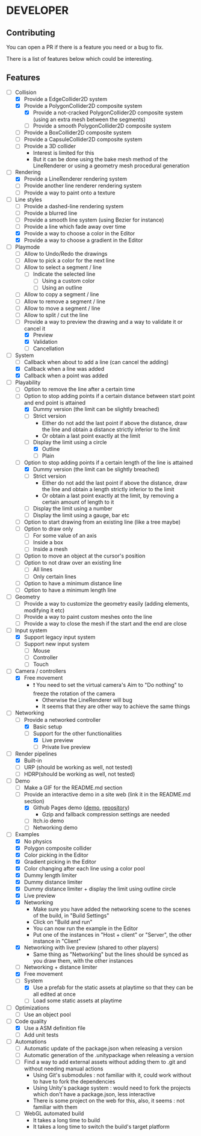 # DEVELOPER

## Contributing

You can open a PR if there is a feature you need or a bug to fix.

There is a list of features below which could be interesting.

## Features

- [ ] Collision
  - [x] Provide a EdgeCollider2D system
  - [x] Provide a PolygonCollider2D composite system
    - [x] Provide a not-cracked PolygonCollider2D composite system (using an extra mesh between the segments)
    - [ ] Provide a smooth PolygonCollider2D composite system
  - [ ] Provide a BoxCollider2D composite system
  - [ ] Provide a CapsuleCollider2D composite system
  - [ ] Provide a 3D collider
    - Interest is limited for this
    - But it can be done using the bake mesh method of the LineRenderer or using a geometry mesh procedural generation

- [ ] Rendering
  - [x] Provide a LineRenderer rendering system
  - [ ] Provide another line renderer rendering system
  - [ ] Provide a way to paint onto a texture

- [ ] Line styles
  - [ ] Provide a dashed-line rendering system
  - [ ] Provide a blurred line
  - [ ] Provide a smooth line system (using Bezier for instance)
  - [ ] Provide a line which fade away over time
  - [x] Provide a way to choose a color in the Editor
  - [x] Provide a way to choose a gradient in the Editor

- [ ] Playmode
  - [ ] Allow to Undo/Redo the drawings
  - [ ] Allow to pick a color for the next line
  - [ ] Allow to select a segment / line
    - [ ] Indicate the selected line
      - [ ] Using a custom color
      - [ ] Using an outline
  - [ ] Allow to copy a segment / line
  - [ ] Allow to remove a segment / line
  - [ ] Allow to move a segment / line
  - [ ] Allow to split / cut the line
  - [ ] Provide a way to preview the drawing and a way to validate it or cancel it
    - [x] Preview
    - [x] Validation
    - [ ] Cancellation

- [ ] System
  - [ ] Callback when about to add a line (can cancel the adding)
  - [x] Callback when a line was added
  - [x] Callback when a point was added

- [ ] Playability
  - [ ] Option to remove the line after a certain time
  - [ ] Option to stop adding points if a certain distance between start point and end point is attained
    - [x] Dummy version (the limit can be slightly breached)
    - [ ] Strict version
      - Either do not add the last point if above the distance, draw the line and obtain a distance strictly inferior to the limit
      - Or obtain a last point exactly at the limit
    - [ ] Display the limit using a circle
      - [x] Outline
      - [ ] Plain
  - [ ] Option to stop adding points if a certain length of the line is attained
    - [x] Dummy version (the limit can be slightly breached)
    - [ ] Strict version
      - Either do not add the last point if above the distance, draw the line and obtain a length strictly inferior to the limit
      - Or obtain a last point exactly at the limit, by removing a certain amount of length to it
    - [ ] Display the limit using a number
    - [ ] Display the limit using a gauge, bar etc
  - [ ] Option to start drawing from an existing line (like a tree maybe)
  - [ ] Option to draw only
    - [ ] For some value of an axis
    - [ ] Inside a box
    - [ ] Inside a mesh
  - [ ] Option to move an object at the cursor's position
  - [ ] Option to not draw over an existing line
    - [ ] All lines
    - [ ] Only certain lines
  - [ ] Option to have a minimum distance line
  - [ ] Option to have a minimum length line

- [ ] Geometry
  - [ ] Provide a way to customize the geometry easily (adding elements, modifying it etc)
  - [ ] Provide a way to paint custom meshes onto the line
  - [ ] Provide a way to close the mesh if the start and the end are close

- [ ] Input system
  - [x] Support legacy input system
  - [ ] Support new input system
    - [ ] Mouse
    - [ ] Controller
    - [ ] Touch

- [ ] Camera / controllers
  - [x] Free movement
    - ❗ You need to set the virtual camera's Aim to "Do nothing" to freeze the rotation of the camera
      - Otherwise the LineRenderer will bug
      - It seems that they are other way to achieve the same things 

- [ ] Networking
  - [ ] Provide a networked controller
    - [x] Basic setup
    - [ ] Support for the other functionalities
      - [x] Live preview
      - [ ] Private live preview

- [ ] Render pipelines
  - [x] Built-in
  - [ ] URP (should be working as well, not tested)
  - [ ] HDRP(should be working as well, not tested)

- [ ] Demo
  - [ ] Make a GIF for the README.md section
  - [ ] Provide an interactive demo in a site web (link it in the README.md section)
    - [x] Github Pages demo ([demo](https://isirode.github.io/DrawingLines2DDemo), [repository](https://github.com/isirode/DrawingLines2DDemo))
      - Gzip and fallback compression settings are needed
    - [ ] Itch.io demo
    - [ ] Networking demo

- [ ] Examples
  - [x] No physics
  - [x] Polygon composite collider
  - [x] Color picking in the Editor
  - [x] Gradient picking in the Editor
  - [x] Color changing after each line using a color pool
  - [x] Dummy length limiter
  - [x] Dummy distance limiter
  - [x] Dummy distance limiter + display the limit using outline circle
  - [x] Live preview
  - [x] Networking
    - Make sure you have added the networking scene to the scenes of the build, in "Build Settings"
    - Click on "Build and run"
    - You can now run the example in the Editor
    - Put one of the instances in "Host + client" or "Server", the other instance in "Client"
  - [x] Networking with live preview (shared to other players)
    - Same thing as "Networking" but the lines should be synced as you draw them, with the other instances
  - [ ] Networking + distance limiter
  - [x] Free movement
  - [ ] System
    - [x] Use a prefab for the static assets at playtime so that they can be all edited at once
    - [ ] Load some static assets at playtime

- [ ] Optimizations
  - [ ] Use an object pool

- [ ] Code quality
  - [x] Use a ASM definition file
  - [ ] Add unit tests

- [ ] Automations
  - [ ] Automatic update of the package.json when releasing a version
  - [ ] Automatic generation of the .unitypackage when releasing a version
  - [ ] Find a way to add external assets without adding them to .git and without needing manual actions
    - Using Git's submodules : not familiar with it, could work without to have to fork the dependencies
    - Using Unity's package system : would need to fork the projects which don't have a package.json, less interactive
    - There is some project on the web for this, also, it seems : not familiar with them
  - [ ] WebGL automated build
    - It takes a long time to build
    - It takes a long time to switch the build's target platform

